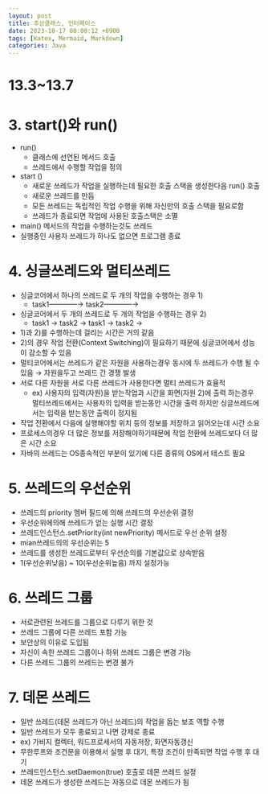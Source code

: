 ```yaml
---
layout: post
title: 추상클래스, 인터페이스
date: 2023-10-17 00:00:12 +0900
tags: [Katex, Mermaid, Markdown]
categories: Java
---
```

# 13.3~13.7

# 3. start()와 run()

- run()
    - 클래스에 선언된 메서드 호출
    - 쓰레드에서 수행할 작업을 정의
- start ()
    - 새로운 쓰레드가 작업을 실행하는데 필요한 호출 스택을 생성한다음 run() 호출
    - 새로운 쓰레드를 만듬
    - 모든 쓰레드는 독립적인 작업 수행을 위해 자신만의 호출 스택을 필요로함
    - 쓰레드가 종료되면 작업에 사용된 호출스택은 소멸
- main() 메서드의 작업을 수행하는것도 쓰레드
- 실행중인 사용자 쓰레드가 하나도 없으면 프로그램 종료

# 4. 싱글쓰레드와 멀티쓰레드

- 싱글코어에서 하나의 쓰레드로 두 개의 작업을 수행하는 경우 1)
    - task1————→ task2————→
- 싱글코어에서 두 개의 쓰레드로 두 개의 작업을 수행하는 경우 2)
    - task1 → task2 → task1 → task2 →
- 1)과 2)를 수행하는데 걸리는 시간은 거의 같음
- 2)의 경우 작업 전환(Context Switching)이 필요하기 때문에 싱글코어에서 성능이 감소할 수 있음
- 멀티코어에서는 쓰레드가 같은 자원을 사용하는경우 동시에 두 쓰레드가 수행 될 수 있음 → 자원을두고 쓰레드 간 경쟁 발생
- 서로 다른 자원을 서로 다른 쓰레드가 사용한다면 멀티 쓰레드가 효율적
    - ex) 사용자의 입력(자원)을 받는작업과 시간을 화면(자원 2)에 출력 하는경우 멀티쓰레드에서는 사용자의 입력을 받는동안 시간을 출력 하지만 싱글쓰레드에서는 입력을 받는동안 출력이 정지됨
- 작업 전환에서  다음에 실행해야할 위치 등의 정보를 저장하고 읽어오는데 시간 소요
- 프로세스의경우 더 많은 정보를 저장해야하기때문에 작업 전환에 쓰레드보다 더 많은 시간 소요
- 자바의 쓰레드는 OS종속적인 부분이 있기에 다른 종류의 OS에서 테스트 필요

# 5. 쓰레드의 우선순위

- 쓰레드의 priority 멤버 필드에 의해 쓰레드의 우선순위 결정
- 우선순위에의해 쓰레드가 얻는 실행 시간 결정
- 쓰레드인스턴스.setPriority(int newPriority) 메서드로 우선 순위 설정
- mian쓰레드의의 우선순위는 5
- 쓰레드를 생성한 쓰레드로부터 우선순의를 기본값으로 상속받음
- 1(우선순위낮음) ~ 10(우선순위높음) 까지 설정가능

# 6. 쓰레드 그룹

- 서로관련된 쓰레드를 그룹으로 다루기 위한 것
- 쓰레드 그룹에 다른 쓰레드 포함 가능
- 보안상의 이유로 도입됨
- 자신이 속한 쓰레드 그룹이나  하위 쓰레드 그룹은 변경 가능
- 다른 쓰레드 그룹의 쓰레드는 변경 불가

# 7.  데몬 쓰레드

- 일반 쓰레드(데몬 쓰레드가 아닌 쓰레드)의 작업을 돕는 보조 역할 수행
- 일반 쓰레드가 모두 종료되고 나면 강제로 종료
- ex) 가비지 컬렉터, 워드프로세서의 자동저장, 화면자동갱신
- 무한루프와 조건문을 이용해서 실행 후 대기, 특정 조건이 만족되면 작업 수행 후 대기
- 쓰레드인스턴스.setDaemon(true) 호출로 데몬 쓰레드 설정
- 데몬 쓰레드가 생성한 쓰레드는 자동으로 데몬 쓰레드가 됨